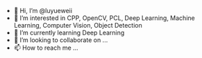 - 👋 Hi, I’m @luyueweii
- 👀 I’m interested in CPP, OpenCV, PCL, Deep Learning, Machine Learning, Computer Vision, Object Detection
- 🌱 I’m currently learning Deep Learning
- 💞️ I’m looking to collaborate on ...
- 📫 How to reach me ...

<!---
luyueweii/luyueweii is a ✨ special ✨ repository because its `README.md` (this file) appears on your GitHub profile.
You can click the Preview link to take a look at your changes.
--->
